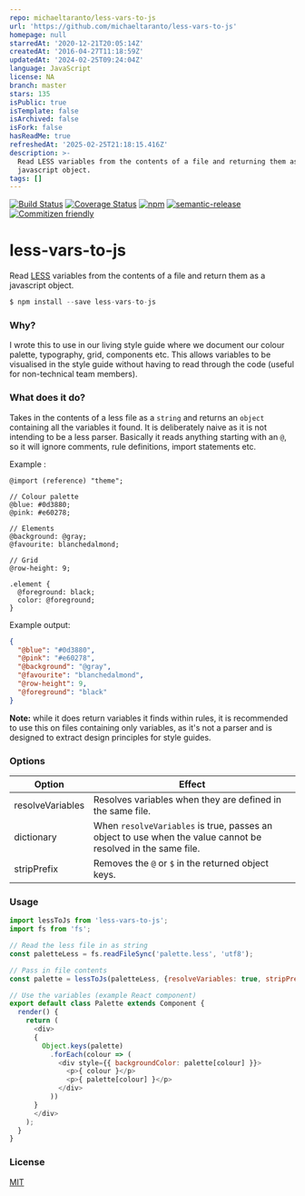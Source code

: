 ```yaml
---
repo: michaeltaranto/less-vars-to-js
url: 'https://github.com/michaeltaranto/less-vars-to-js'
homepage: null
starredAt: '2020-12-21T20:05:14Z'
createdAt: '2016-04-27T11:18:59Z'
updatedAt: '2024-02-25T09:24:04Z'
language: JavaScript
license: NA
branch: master
stars: 135
isPublic: true
isTemplate: false
isArchived: false
isFork: false
hasReadMe: true
refreshedAt: '2025-02-25T21:18:15.416Z'
description: >-
  Read LESS variables from the contents of a file and returning them as a
  javascript object.
tags: []
---
```


[![Build Status](https://img.shields.io/travis/michaeltaranto/less-vars-to-js/master.svg?style=flat-square)](https://travis-ci.org/michaeltaranto/less-vars-to-js)
[![Coverage Status](https://img.shields.io/coveralls/michaeltaranto/less-vars-to-js.svg?style=flat-square)](https://coveralls.io/github/michaeltaranto/less-vars-to-js?branch=master)
[![npm](https://img.shields.io/npm/v/less-vars-to-js.svg?style=flat-square)](https://www.npmjs.com/package/less-vars-to-js) [![semantic-release](https://img.shields.io/badge/%20%20%F0%9F%93%A6%F0%9F%9A%80-semantic--release-e10079.svg?style=flat-square)](https://github.com/semantic-release/semantic-release) [![Commitizen friendly](https://img.shields.io/badge/commitizen-friendly-brightgreen.svg?style=flat-square)](http://commitizen.github.io/cz-cli/)
# less-vars-to-js
Read [LESS](http://lesscss.org/) variables from the contents of a file and return them as a javascript object.
```js
$ npm install --save less-vars-to-js
```

### Why?
I wrote this to use in our living style guide where we document our colour palette, typography, grid, components etc. This allows variables to be visualised in the style guide without having to read through the code (useful for non-technical team members).

### What does it do?
Takes in the contents of a less file as a `string` and returns an `object` containing all the variables it found. It is deliberately naive as it is not intending to be a less parser. Basically it reads anything starting with an `@`, so it will ignore comments, rule definitions, import statements etc.

Example :
```less
@import (reference) "theme";

// Colour palette
@blue: #0d3880;
@pink: #e60278;

// Elements
@background: @gray;
@favourite: blanchedalmond;

// Grid
@row-height: 9;

.element {
  @foreground: black;
  color: @foreground;
}
```
Example output:
```json
{
  "@blue": "#0d3880",
  "@pink": "#e60278",
  "@background": "@gray",
  "@favourite": "blanchedalmond",
  "@row-height": 9,
  "@foreground": "black"
}
```
**Note:** while it does return variables it finds within rules, it is recommended to use this on files containing only variables, as it's not a parser and is designed to extract design principles for style guides.

### Options
| Option            | Effect                                                                                                       |
| ----------------- | ------------------------------------------------------------------------------------------------------------ |
| resolveVariables  | Resolves variables when they are defined in the same file.                                                   |
| dictionary        | When `resolveVariables` is true, passes an object to use when the value cannot be resolved in the same file. |
| stripPrefix       | Removes the `@` or `$` in the returned object keys.                                                          |

### Usage
```js
import lessToJs from 'less-vars-to-js';
import fs from 'fs';

// Read the less file in as string
const paletteLess = fs.readFileSync('palette.less', 'utf8');

// Pass in file contents
const palette = lessToJs(paletteLess, {resolveVariables: true, stripPrefix: true});

// Use the variables (example React component)
export default class Palette extends Component {
  render() {
    return (
      <div>
      {
        Object.keys(palette)
          .forEach(colour => (
            <div style={{ backgroundColor: palette[colour] }}>
              <p>{ colour }</p>
              <p>{ palette[colour] }</p>
            </div>
          ))
      }
      </div>
    );
  }
}
```

### License

[MIT](http://michaeltaranto.mit-license.org)
